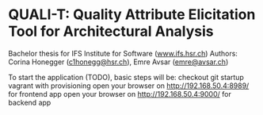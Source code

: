 # QUALI-T: Quality Attribute Elicitation Tool for Architectural Analysis

Bachelor thesis for IFS Institute for Software (www.ifs.hsr.ch)
Authors: Corina Honegger (c1honegg@hsr.ch), Emre Avsar (emre@avsar.ch)

To start the application (TODO), basic steps will be:
checkout git
startup vagrant with provisioning
open your browser on http://192.168.50.4:8989/ for frontend app
open your browser on http://192.168.50.4:9000/ for backend app